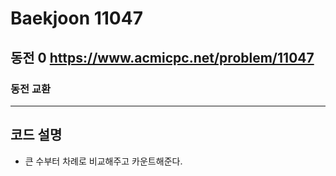 Baekjoon 11047
============
동전 0  <https://www.acmicpc.net/problem/11047>
---------------
### 동전 교환
- - -

## 코드 설명
- 큰 수부터 차례로 비교해주고 카운트해준다.
